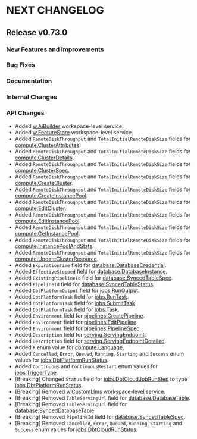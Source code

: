 # NEXT CHANGELOG

## Release v0.73.0

### New Features and Improvements

### Bug Fixes

### Documentation

### Internal Changes

### API Changes
* Added [w.AiBuilder](https://pkg.go.dev/github.com/databricks/databricks-sdk-go/service/aibuilder#AiBuilderAPI) workspace-level service.
* Added [w.FeatureStore](https://pkg.go.dev/github.com/databricks/databricks-sdk-go/service/ml#FeatureStoreAPI) workspace-level service.
* Added `RemoteDiskThroughput` and `TotalInitialRemoteDiskSize` fields for [compute.ClusterAttributes](https://pkg.go.dev/github.com/databricks/databricks-sdk-go/service/compute#ClusterAttributes).
* Added `RemoteDiskThroughput` and `TotalInitialRemoteDiskSize` fields for [compute.ClusterDetails](https://pkg.go.dev/github.com/databricks/databricks-sdk-go/service/compute#ClusterDetails).
* Added `RemoteDiskThroughput` and `TotalInitialRemoteDiskSize` fields for [compute.ClusterSpec](https://pkg.go.dev/github.com/databricks/databricks-sdk-go/service/compute#ClusterSpec).
* Added `RemoteDiskThroughput` and `TotalInitialRemoteDiskSize` fields for [compute.CreateCluster](https://pkg.go.dev/github.com/databricks/databricks-sdk-go/service/compute#CreateCluster).
* Added `RemoteDiskThroughput` and `TotalInitialRemoteDiskSize` fields for [compute.CreateInstancePool](https://pkg.go.dev/github.com/databricks/databricks-sdk-go/service/compute#CreateInstancePool).
* Added `RemoteDiskThroughput` and `TotalInitialRemoteDiskSize` fields for [compute.EditCluster](https://pkg.go.dev/github.com/databricks/databricks-sdk-go/service/compute#EditCluster).
* Added `RemoteDiskThroughput` and `TotalInitialRemoteDiskSize` fields for [compute.EditInstancePool](https://pkg.go.dev/github.com/databricks/databricks-sdk-go/service/compute#EditInstancePool).
* Added `RemoteDiskThroughput` and `TotalInitialRemoteDiskSize` fields for [compute.GetInstancePool](https://pkg.go.dev/github.com/databricks/databricks-sdk-go/service/compute#GetInstancePool).
* Added `RemoteDiskThroughput` and `TotalInitialRemoteDiskSize` fields for [compute.InstancePoolAndStats](https://pkg.go.dev/github.com/databricks/databricks-sdk-go/service/compute#InstancePoolAndStats).
* Added `RemoteDiskThroughput` and `TotalInitialRemoteDiskSize` fields for [compute.UpdateClusterResource](https://pkg.go.dev/github.com/databricks/databricks-sdk-go/service/compute#UpdateClusterResource).
* Added `ExpirationTime` field for [database.DatabaseCredential](https://pkg.go.dev/github.com/databricks/databricks-sdk-go/service/database#DatabaseCredential).
* Added `EffectiveStopped` field for [database.DatabaseInstance](https://pkg.go.dev/github.com/databricks/databricks-sdk-go/service/database#DatabaseInstance).
* Added `ExistingPipelineId` field for [database.SyncedTableSpec](https://pkg.go.dev/github.com/databricks/databricks-sdk-go/service/database#SyncedTableSpec).
* Added `PipelineId` field for [database.SyncedTableStatus](https://pkg.go.dev/github.com/databricks/databricks-sdk-go/service/database#SyncedTableStatus).
* Added `DbtPlatformOutput` field for [jobs.RunOutput](https://pkg.go.dev/github.com/databricks/databricks-sdk-go/service/jobs#RunOutput).
* Added `DbtPlatformTask` field for [jobs.RunTask](https://pkg.go.dev/github.com/databricks/databricks-sdk-go/service/jobs#RunTask).
* Added `DbtPlatformTask` field for [jobs.SubmitTask](https://pkg.go.dev/github.com/databricks/databricks-sdk-go/service/jobs#SubmitTask).
* Added `DbtPlatformTask` field for [jobs.Task](https://pkg.go.dev/github.com/databricks/databricks-sdk-go/service/jobs#Task).
* Added `Environment` field for [pipelines.CreatePipeline](https://pkg.go.dev/github.com/databricks/databricks-sdk-go/service/pipelines#CreatePipeline).
* Added `Environment` field for [pipelines.EditPipeline](https://pkg.go.dev/github.com/databricks/databricks-sdk-go/service/pipelines#EditPipeline).
* Added `Environment` field for [pipelines.PipelineSpec](https://pkg.go.dev/github.com/databricks/databricks-sdk-go/service/pipelines#PipelineSpec).
* Added `Description` field for [serving.ServingEndpoint](https://pkg.go.dev/github.com/databricks/databricks-sdk-go/service/serving#ServingEndpoint).
* Added `Description` field for [serving.ServingEndpointDetailed](https://pkg.go.dev/github.com/databricks/databricks-sdk-go/service/serving#ServingEndpointDetailed).
* Added `R` enum value for [compute.Language](https://pkg.go.dev/github.com/databricks/databricks-sdk-go/service/compute#Language).
* Added `Cancelled`, `Error`, `Queued`, `Running`, `Starting` and `Success` enum values for [jobs.DbtPlatformRunStatus](https://pkg.go.dev/github.com/databricks/databricks-sdk-go/service/jobs#DbtPlatformRunStatus).
* Added `Continuous` and `ContinuousRestart` enum values for [jobs.TriggerType](https://pkg.go.dev/github.com/databricks/databricks-sdk-go/service/jobs#TriggerType).
* [Breaking] Changed `Status` field for [jobs.DbtCloudJobRunStep](https://pkg.go.dev/github.com/databricks/databricks-sdk-go/service/jobs#DbtCloudJobRunStep) to type [jobs.DbtPlatformRunStatus](https://pkg.go.dev/github.com/databricks/databricks-sdk-go/service/jobs#DbtPlatformRunStatus).
* [Breaking] Removed [w.CustomLlms](https://pkg.go.dev/github.com/databricks/databricks-sdk-go/service/aibuilder#CustomLlmsAPI) workspace-level service.
* [Breaking] Removed `TableServingUrl` field for [database.DatabaseTable](https://pkg.go.dev/github.com/databricks/databricks-sdk-go/service/database#DatabaseTable).
* [Breaking] Removed `TableServingUrl` field for [database.SyncedDatabaseTable](https://pkg.go.dev/github.com/databricks/databricks-sdk-go/service/database#SyncedDatabaseTable).
* [Breaking] Removed `PipelineId` field for [database.SyncedTableSpec](https://pkg.go.dev/github.com/databricks/databricks-sdk-go/service/database#SyncedTableSpec).
* [Breaking] Removed `Cancelled`, `Error`, `Queued`, `Running`, `Starting` and `Success` enum values for [jobs.DbtCloudRunStatus](https://pkg.go.dev/github.com/databricks/databricks-sdk-go/service/jobs#DbtCloudRunStatus).
